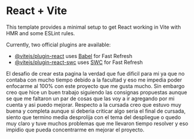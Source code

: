 # React + Vite

This template provides a minimal setup to get React working in Vite with HMR and some ESLint rules.

Currently, two official plugins are available:

- [@vitejs/plugin-react](https://github.com/vitejs/vite-plugin-react/blob/main/packages/plugin-react/README.md) uses [Babel](https://babeljs.io/) for Fast Refresh
- [@vitejs/plugin-react-swc](https://github.com/vitejs/vite-plugin-react-swc) uses [SWC](https://swc.rs/) for Fast Refresh

El desafio de crear esta pagina la verdad que fue dificil para mi ya que no contaba con mucho tiempo debido a la facultad y eso me impedia poder enfocarme al 100% con este proyecto que me gusta mucho. Sin embargo creo que hice un buen trabajo siguiendo las consignas propuestas  aunque se que me faltaron un par de cosas que las voy a ir agregando por mi cuenta y asi puedo mejorar. Respecto a la cursada creo que estuvo muy buena y completa aunque si deberia criticar algo seria el final de cursada, siento que termino media desprolija con el tema del despliegue o quedo muy claro y tuve muchos problemas que me llevaron tiempo resolver y eso impidio que pueda concentrarme en mejorar el proyecto.


